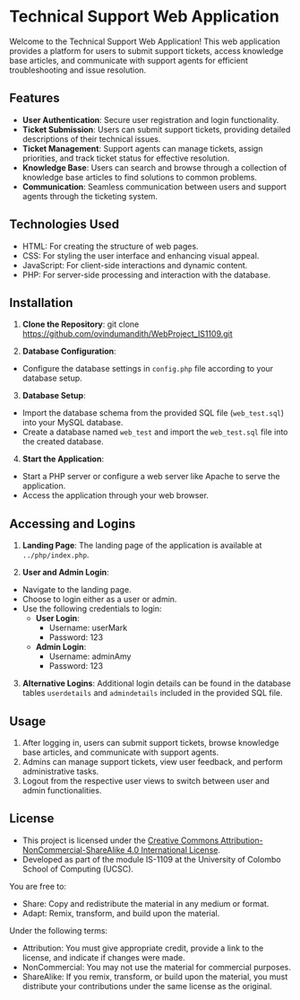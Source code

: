 # Technical Support Web Application

Welcome to the Technical Support Web Application! This web application provides a platform for users to submit support tickets, access knowledge base articles, and communicate with support agents for efficient troubleshooting and issue resolution.

## Features

- **User Authentication**: Secure user registration and login functionality.
- **Ticket Submission**: Users can submit support tickets, providing detailed descriptions of their technical issues.
- **Ticket Management**: Support agents can manage tickets, assign priorities, and track ticket status for effective resolution.
- **Knowledge Base**: Users can search and browse through a collection of knowledge base articles to find solutions to common problems.
- **Communication**: Seamless communication between users and support agents through the ticketing system.

## Technologies Used

- HTML: For creating the structure of web pages.
- CSS: For styling the user interface and enhancing visual appeal.
- JavaScript: For client-side interactions and dynamic content.
- PHP: For server-side processing and interaction with the database.

## Installation

1. **Clone the Repository**:
   git clone https://github.com/ovindumandith/WebProject_IS1109.git

2. **Database Configuration**:

- Configure the database settings in `config.php` file according to your database setup.

3. **Database Setup**:

- Import the database schema from the provided SQL file (`web_test.sql`) into your MySQL database.
- Create a database named `web_test` and import the `web_test.sql` file into the created database.

4. **Start the Application**:

- Start a PHP server or configure a web server like Apache to serve the application.
- Access the application through your web browser.

## Accessing and Logins

1. **Landing Page**: The landing page of the application is available at `../php/index.php`.

2. **User and Admin Login**:

- Navigate to the landing page.
- Choose to login either as a user or admin.
- Use the following credentials to login:
  - **User Login**:
    - Username: userMark
    - Password: 123
  - **Admin Login**:
    - Username: adminAmy
    - Password: 123

3. **Alternative Logins**: Additional login details can be found in the database tables `userdetails` and `admindetails` included in the provided SQL file.

## Usage

1. After logging in, users can submit support tickets, browse knowledge base articles, and communicate with support agents.
2. Admins can manage support tickets, view user feedback, and perform administrative tasks.
3. Logout from the respective user views to switch between user and admin functionalities.

## License

- This project is licensed under the [Creative Commons Attribution-NonCommercial-ShareAlike 4.0 International License](https://creativecommons.org/licenses/by-nc-sa/4.0/).
- Developed as part of the module IS-1109 at the University of Colombo School of Computing (UCSC).

You are free to:

- Share: Copy and redistribute the material in any medium or format.
- Adapt: Remix, transform, and build upon the material.

Under the following terms:

- Attribution: You must give appropriate credit, provide a link to the license, and indicate if changes were made.
- NonCommercial: You may not use the material for commercial purposes.
- ShareAlike: If you remix, transform, or build upon the material, you must distribute your contributions under the same license as the original.
